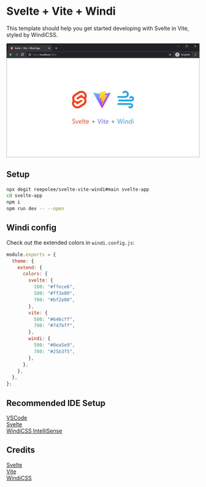 # Svelte + Vite + Windi

This template should help you get started developing with Svelte in Vite, styled by WindiCSS.

![Svelte Vite Windi](https://raw.githubusercontent.com/reepolee/svelte-vite-windi/main/svelte-vite-windi.jpg)

## Setup

```bash
npx degit reepolee/svelte-vite-windi#main svelte-app
cd svelte-app
npm i
npm run dev -- --open
```

## Windi config

Check out the extended colors in `windi.config.js`:

```js
module.exports = {
  theme: {
    extend: {
      colors: {
        svelte: {
          100: "#ffece6",
          500: "#ff3e00",
          700: "#bf2e00",
        },
        vite: {
          500: "#646cff",
          700: "#747bff",
        },
        windi: {
          500: "#0ea5e9",
          700: "#25b3f5",
        },
      },
    },
  },
};
```

## Recommended IDE Setup

[VSCode](https://code.visualstudio.com/)  
[Svelte](https://marketplace.visualstudio.com/items?itemName=svelte.svelte-vscode)  
[WindiCSS IntelliSense](https://marketplace.visualstudio.com/items?itemName=voorjaar.windicss-intellisense)

## Credits

[Svelte](https://svelte.dev)  
[Vite](https://vitejs.dev)  
[WindiCSS](https://windicss.org/)
